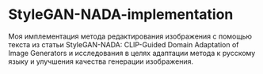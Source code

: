 # StyleGAN-NADA-implementation
Моя имплементация метода редактирования изображения с помощью текста из статьи StyleGAN-NADA: CLIP-Guided Domain Adaptation of Image Generators и исследования в целях адаптации метода к русскому языку и улучшения качества генерации изображения. 
